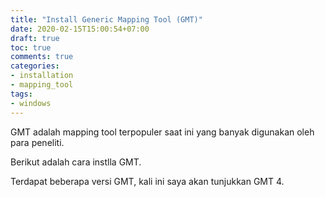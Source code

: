 ```yaml
---
title: "Install Generic Mapping Tool (GMT)"
date: 2020-02-15T15:00:54+07:00
draft: true
toc: true
comments: true
categories:
- installation
- mapping_tool
tags:
- windows
---
```


GMT adalah mapping tool terpopuler saat ini yang banyak digunakan oleh para peneliti.

Berikut adalah cara instlla GMT.

Terdapat beberapa versi GMT, kali ini saya akan tunjukkan GMT 4.